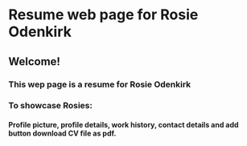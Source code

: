 # Resume web page for Rosie Odenkirk

## Welcome!

### This wep page is a resume for Rosie Odenkirk 
### To showcase Rosies:
#### Profile picture, profile details, work history, contact details and add button download CV file as pdf.